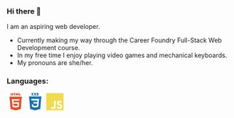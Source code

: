 ### Hi there 👋

I am an aspiring web developer.
- Currently making my way through the Career Foundry Full-Stack Web Development course.
- In my free time I enjoy playing video games and mechanical keyboards.
- My pronouns are she/her.

### Languages:
<div>
  <img src="https://github.com/devicons/devicon/blob/master/icons/html5/html5-plain-wordmark.svg" title="HTML" alt="HTML" width ="40" height="40">
  <img src="https://github.com/devicons/devicon/blob/master/icons/css3/css3-plain-wordmark.svg" title="CSS" alt="CSS" width ="40" height="40">
  <img src="https://github.com/devicons/devicon/blob/master/icons/javascript/javascript-plain.svg" title="JavaScript" alt="JavaScript" width ="40" height="40">
</div>
